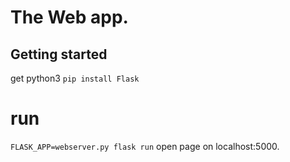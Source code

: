 # The Web app.
## Getting started 
get python3
`pip install Flask`

# run 
`FLASK_APP=webserver.py flask run`
open page on localhost:5000.
